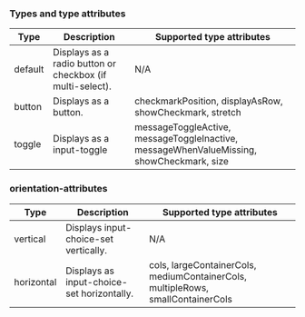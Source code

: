### Types and type attributes

| **Type** | **Description**                                           | **Supported type attributes**                                                            |
| -------- | --------------------------------------------------------- | ---------------------------------------------------------------------------------------- |
| default  | Displays as a radio button or checkbox (if multi-select). | N/A                                                                                      |
| button   | Displays as a button.                                     | checkmarkPosition, displayAsRow, showCheckmark, stretch                                  |
| toggle   | Displays as a input-toggle                                | messageToggleActive, messageToggleInactive, messageWhenValueMissing, showCheckmark, size |

### orientation-attributes

| **Type**   | **Description**                            | **Supported type attributes**                                                   |
| ---------- | ------------------------------------------ | ------------------------------------------------------------------------------- |
| vertical   | Displays input-choice-set vertically.      | N/A                                                                             |
| horizontal | Displays as input-choice-set horizontally. | cols, largeContainerCols, mediumContainerCols, multipleRows, smallContainerCols |
